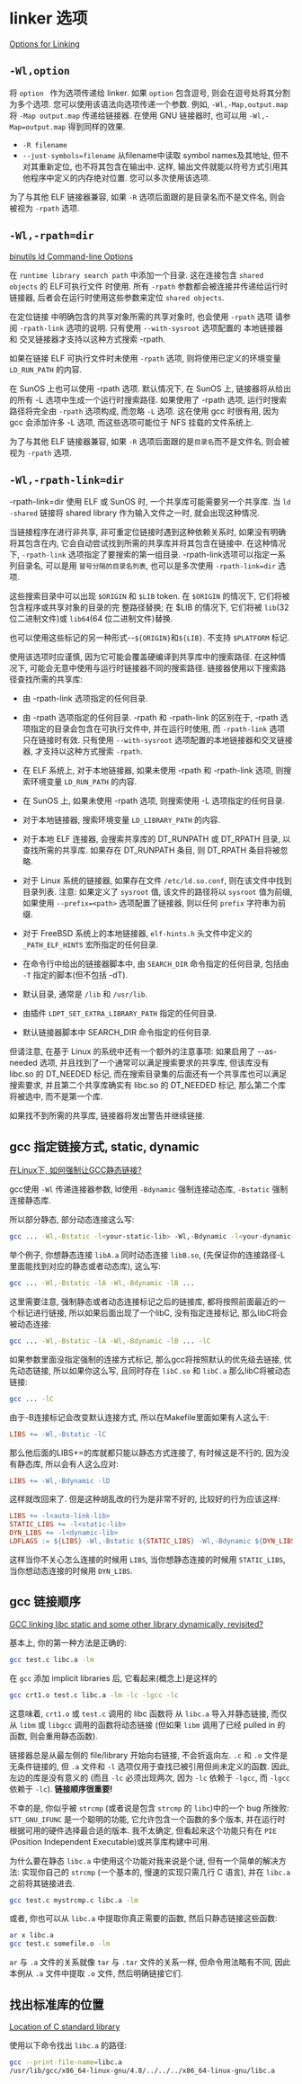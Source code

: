 # linker 选项

[Options for Linking](https://gcc.gnu.org/onlinedocs/gcc/Link-Options.html)

## `-Wl,option`

将 `option ` 作为选项传递给 linker.
如果 `option` 包含逗号, 则会在逗号处将其分割为多个选项.
您可以使用该语法向选项传递一个参数.
例如, `-Wl,-Map,output.map` 将 `-Map output.map` 传递给链接器.
在使用 GNU 链接器时, 也可以用 `-Wl,-Map=output.map` 得到同样的效果.

+ `-R filename`
+ `--just-symbols=filename`
从filename中读取 symbol names及其地址,
但不对其重新定位, 也不将其包含在输出中.
这样, 输出文件就能以符号方式引用其他程序中定义的内存绝对位置.
您可以多次使用该选项.

为了与其他 ELF 链接器兼容, 如果 `-R` 选项后面跟的是目录名而不是文件名,
则会被视为 `-rpath` 选项.

## `-Wl,-rpath=dir`

[binutils ld Command-line Options](https://sourceware.org/binutils/docs-2.41/ld/Options.html)

在 `runtime library search path` 中添加一个目录.
这在连接包含 `shared objects` 的 ELF可执行文件 时使用.
所有 `-rpath` 参数都会被连接并传递给运行时链接器,
后者会在运行时使用这些参数来定位 `shared objects`.

在定位链接 中明确包含的共享对象所需的共享对象时, 也会使用 `-rpath` 选项
请参阅 `-rpath-link` 选项的说明.
只有使用 `--with-sysroot` 选项配置的
本地链接器 和 交叉链接器才支持以这种方式搜索 -rpath.

如果在链接 ELF 可执行文件时未使用 `-rpath` 选项, 则将使用已定义的环境变量 `LD_RUN_PATH` 的内容.

在 SunOS 上也可以使用 -rpath 选项.
默认情况下, 在 SunOS 上, 链接器将从给出的所有 -L 选项中生成一个运行时搜索路径.
如果使用了 -rpath 选项, 运行时搜索路径将完全由 `-rpath` 选项构成,
而忽略 `-L` 选项.
这在使用 gcc 时很有用, 因为 gcc 会添加许多 -L 选项,
而这些选项可能位于 NFS 挂载的文件系统上.

为了与其他 ELF 链接器兼容,
如果 `-R` 选项后面跟的是`目录名`而不是文件名, 则会被视为 `-rpath` 选项.

## `-Wl,-rpath-link=dir`

-rpath-link=dir
使用 ELF 或 SunOS 时, 一个共享库可能需要另一个共享库.
当 `ld -shared` 链接将 shared library 作为输入文件之一时, 就会出现这种情况.

当链接程序在进行非共享, 非可重定位链接时遇到这种依赖关系时, 如果没有明确将其包含在内,
它会自动尝试找到所需的共享库并将其包含在链接中.
在这种情况下, `-rpath-link` 选项指定了要搜索的第一组目录.
-rpath-link选项可以指定一系列目录名,
可以是用 `冒号分隔的目录名列表`,
也可以是多次使用 `-rpath-link=dir` 选项.

这些搜索目录中可以出现 `$ORIGIN` 和 `$LIB` token.
在 `$ORIGIN` 的情况下, 它们将被包含程序或共享对象的目录的完 整路径替换;
在 $LIB 的情况下, 它们将被 `lib`(32 位二进制文件)或 `lib64`(64 位二进制文件)替换.

也可以使用这些标记的另一种形式--`${ORIGIN}`和`${LIB}`.
不支持 `$PLATFORM` 标记.

使用该选项时应谨慎, 因为它可能会覆盖硬编译到共享库中的搜索路径.
在这种情况下, 可能会无意中使用与运行时链接器不同的搜索路径.
链接器使用以下搜索路径查找所需的共享库:

+ 由 -rpath-link 选项指定的任何目录.
+ 由 -rpath 选项指定的任何目录.
-rpath 和 -rpath-link 的区别在于,
-rpath 选项指定的目录会包含在可执行文件中, 并在运行时使用, 而 `-rpath-link` 选项只在链接时有效.
只有使用 `--with-sysroot` 选项配置的本地链接器和交叉链接器, 才支持以这种方式搜索 `-rpath`.
+ 在 ELF 系统上, 对于本地链接器, 如果未使用 -rpath 和 -rpath-link 选项,
则搜索环境变量 `LD_RUN_PATH` 的内容.

+ 在 SunOS 上, 如果未使用 -rpath 选项, 则搜索使用 -L 选项指定的任何目录.
+ 对于本地链接器, 搜索环境变量 `LD_LIBRARY_PATH` 的内容.
+ 对于本地 ELF 连接器, 会搜索共享库的 DT_RUNPATH 或 DT_RPATH 目录, 以查找所需的共享库.
如果存在 DT_RUNPATH 条目, 则 DT_RPATH 条目将被忽略.
+ 对于 Linux 系统的链接器, 如果存在文件 `/etc/ld.so.conf`, 则在该文件中找到目录列表.
注意: 如果定义了 `sysroot` 值, 该文件的路径将以 `sysroot` 值为前缀,
如果使用 `--prefix=<path>` 选项配置了链接器, 则以任何 `prefix` 字符串为前缀.

+ 对于 FreeBSD 系统上的本地链接器, `elf-hints.h` 头文件中定义的 `_PATH_ELF_HINTS` 宏所指定的任何目录.
+ 在命令行中给出的链接器脚本中, 由 `SEARCH_DIR` 命令指定的任何目录, 包括由 `-T` 指定的脚本(但不包括 -dT).
+ 默认目录, 通常是 `/lib` 和 `/usr/lib`.
+ 由插件 `LDPT_SET_EXTRA_LIBRARY_PATH` 指定的任何目录.
+ 默认链接器脚本中 SEARCH_DIR 命令指定的任何目录.

但请注意, 在基于 Linux 的系统中还有一个额外的注意事项:
如果启用了 --as-needed 选项, 并且找到了一个通常可以满足搜索要求的共享库,
但该库没有 libc.so 的 DT_NEEDED 标记, 而在搜索目录集的后面还有一个共享库也可以满足搜索要求,
并且第二个共享库确实有 libc.so 的 DT_NEEDED 标记, 那么第二个库将被选中, 而不是第一个库.

如果找不到所需的共享库, 链接器将发出警告并继续链接.

## gcc 指定链接方式, static, dynamic

[在Linux下, 如何强制让GCC静态链接?](https://www.zhihu.com/question/22940048/answer/222625910)

gcc使用 `-Wl` 传递连接器参数,
ld使用 `-Bdynamic` 强制连接动态库, `-Bstatic` 强制连接静态库.

所以部分静态, 部分动态连接这么写:

```bash
gcc ... -Wl,-Bstatic -l<your-static-lib> -Wl,-Bdynamic -l<your-dynamic-lib> ...
```

举个例子, 你想静态连接 `libA.a` 同时动态连接 `libB.so`,
(先保证你的连接路径-L里面能找到对应的静态或者动态库), 这么写:

```bash
gcc ... -Wl,-Bstatic -lA -Wl,-Bdynamic -lB ...
```

这里需要注意, 强制静态或者动态连接标记之后的链接库,
都将按照前面最近的一个标记进行链接,
所以如果后面出现了一个libC, 没有指定连接标记, 那么libC将会被动态连接:

```bash
gcc ... -Wl,-Bstatic -lA -Wl,-Bdynamic -lB ... -lC
```

如果参数里面没指定强制的连接方式标记,
那么gcc将按照默认的优先级去链接, 优先动态链接,
所以如果你这么写,
且同时存在 `libC.so` 和 `libC.a` 那么libC将被动态链接:

```bash
gcc ... -lC
```

由于-B连接标记会改变默认连接方式, 所以在Makefile里面如果有人这么干:

```makefile
LIBS += -Wl,-Bstatic -lC
```

那么他后面的LIBS+=的库就都只能以静态方式连接了, 有时候这是不行的,
因为没有静态库, 所以会有人这么应对:

```makefile
LIBS += -Wl,-Bdynamic -lD
```

这样就改回来了.
但是这种胡乱改的行为是非常不好的, 比较好的行为应该这样:

```makefile
LIBS += -l<auto-link-lib>
STATIC_LIBS += -l<static-lib>
DYN_LIBS += -l<dynamic-lib>
LDFLAGS := ${LIBS} -Wl,-Bstatic ${STATIC_LIBS} -Wl,-Bdynamic ${DYN_LIBS}
```

这样当你不关心怎么连接的时候用 `LIBS`,
当你想静态连接的时候用 `STATIC_LIBS`, 当你想动态连接的时候用 `DYN_LIBS`.

## gcc 链接顺序

[GCC linking libc static and some other library dynamically, revisited?](https://stackoverflow.com/questions/26277283/gcc-linking-libc-static-and-some-other-library-dynamically-revisited)

基本上, 你的第一种方法是正确的:

```bash
gcc test.c libc.a -lm
```

在 `gcc` 添加 implicit libraries 后, 它看起来(概念上)是这样的

```bash
gcc crt1.o test.c libc.a -lm -lc -lgcc -lc
```

这意味着, `crt1.o` 或 `test.c` 调用的 libc 函数将
从 `libc.a` 导入并静态链接, 而仅从 `libm` 或 `libgcc`
调用的函数将动态链接
(但如果 `libm` 调用了已经 pulled in 的函数, 则会重用静态函数).

链接器总是从最左侧的 file/library 开始向右链接, 不会折返向左.
`.c` 和 `.o` 文件是无条件链接的,
但 `.a` 文件和 `-l` 选项仅用于查找已被引用但尚未定义的函数.
因此, 左边的库是没有意义的
(而且 `-lc` 必须出现两次, 因为 `-lc` 依赖于 `-lgcc`,
而 `-lgcc` 依赖于 `-lc`).
**链接顺序很重要!**

不幸的是, 你似乎被 `strcmp`
(或者说是包含 `strcmp` 的 `libc`)中的一个 bug 所挫败:
`STT_GNU_IFUNC` 是一个聪明的功能,
它允许包含一个函数的多个版本, 并在运行时根据可用的硬件选择最合适的版本.
我不太确定, 但看起来这个功能只有在 `PIE`
(Position Independent Executable)或共享库构建中可用.

为什么要在静态 `libc.a` 中使用这个功能对我来说是个谜,
但有一个简单的解决方法: 实现你自己的 `strcmp`
(一个基本的, 慢速的实现只需几行 C 语言), 并在 `libc.a` 之前将其链接进去.

```bash
gcc test.c mystrcmp.c libc.a -lm
```

或者, 你也可以从 `libc.a` 中提取你真正需要的函数, 然后只静态链接这些函数:

```bash
ar x libc.a
gcc test.c somefile.o -lm
```

`ar` 与 `.a` 文件的关系就像 `tar` 与 `.tar` 文件的关系一样,
但命令用法略有不同, 因此本例从 `.a` 文件中提取 `.o` 文件, 然后明确链接它们.

## 找出标准库的位置

[Location of C standard library](https://stackoverflow.com/questions/5925678/location-of-c-standard-library)

使用以下命令找出 `libc.a` 的路径:

```bash
gcc --print-file-name=libc.a
/usr/lib/gcc/x86_64-linux-gnu/4.8/../../../x86_64-linux-gnu/libc.a
```
